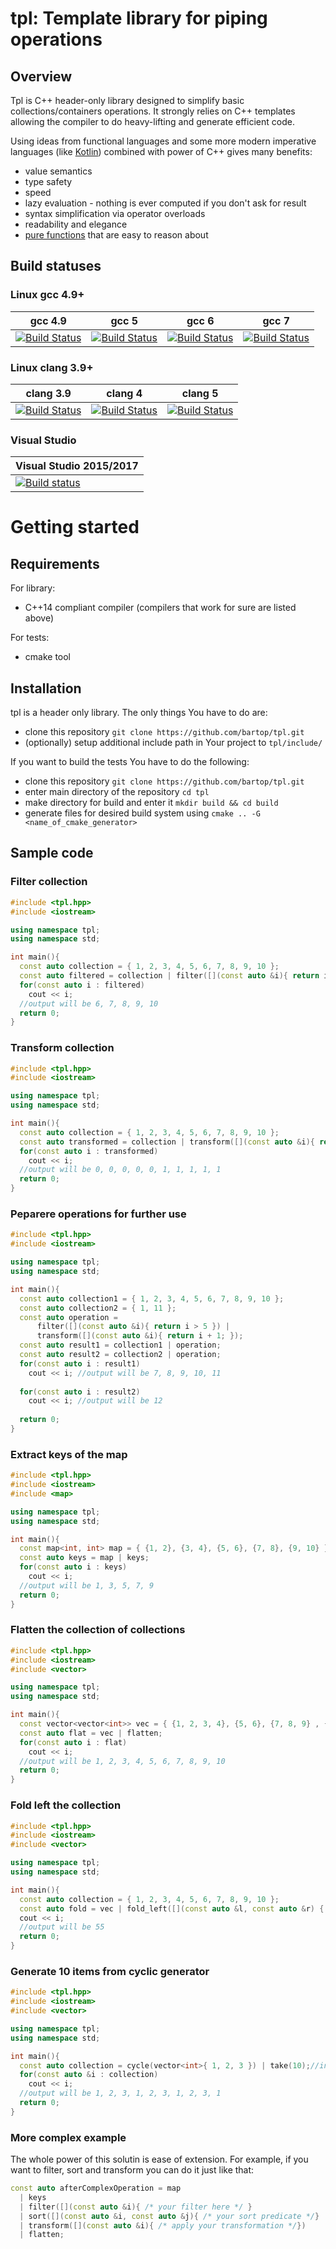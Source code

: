 # tpl: Template library for piping operations 

## Overview

Tpl is C++ header-only library designed to simplify basic collections/containers operations. It strongly relies on C++ templates allowing the compiler to do heavy-lifting and generate efficient code.

Using ideas from functional languages and some more modern imperative languages (like [Kotlin](https://kotlinlang.org/)) combined with power of C++ gives many benefits:
- value semantics
- type safety
- speed
- lazy evaluation - nothing is ever computed if you don't ask for result
- syntax simplification via operator overloads
- readability and elegance
- [pure functions](https://en.wikipedia.org/wiki/Pure_function) that are easy to reason about

## Build statuses

### Linux gcc 4.9+

| gcc 4.9 | gcc 5 | gcc 6 | gcc 7 |
| ------- | ----- | ----- | ----- |
| [![Build Status](https://travis-matrix-badges.herokuapp.com/repos/bartop/tpl/branches/master/4)](https://travis-ci.org/bartop/tpl) | [![Build Status](https://travis-matrix-badges.herokuapp.com/repos/bartop/tpl/branches/master/1)](https://travis-ci.org/bartop/tpl) | [![Build Status](https://travis-matrix-badges.herokuapp.com/repos/bartop/tpl/branches/master/2)](https://travis-ci.org/bartop/tpl) | [![Build Status](https://travis-matrix-badges.herokuapp.com/repos/bartop/tpl/branches/master/3)](https://travis-ci.org/bartop/tpl) 

### Linux clang 3.9+

| clang 3.9 | clang 4 | clang 5 |
| --------- | ------- | ------- | 
| [![Build Status](https://travis-matrix-badges.herokuapp.com/repos/bartop/tpl/branches/master/5)](https://travis-ci.org/bartop/tpl) | [![Build Status](https://travis-matrix-badges.herokuapp.com/repos/bartop/tpl/branches/master/6)](https://travis-ci.org/bartop/tpl) | [![Build Status](https://travis-matrix-badges.herokuapp.com/repos/bartop/tpl/branches/master/7)](https://travis-ci.org/bartop/tpl) |

### Visual Studio

| Visual Studio 2015/2017 |
| ------------------ |
| [![Build status](https://ci.appveyor.com/api/projects/status/g52jere64wcb5lw6?svg=true)](https://ci.appveyor.com/project/bartop/tpl)| 

# Getting started
## Requirements
For library:
- C++14 compliant compiler (compilers that work for sure are listed above)

For tests:
- cmake tool

## Installation
tpl is a header only library. The only things You have to do are:
- clone this repository `git clone https://github.com/bartop/tpl.git`
- (optionally) setup additional include path in Your project to `tpl/include/`

If you want to build the tests You have to do the following:
- clone this repository `git clone https://github.com/bartop/tpl.git`
- enter main directory of the repository `cd tpl`
- make directory for build and enter it `mkdir build && cd build`
- generate files for desired build system using `cmake .. -G <name_of_cmake_generator>`

## Sample code

### Filter collection
```C++
#include <tpl.hpp>
#include <iostream>

using namespace tpl;
using namespace std;

int main(){
  const auto collection = { 1, 2, 3, 4, 5, 6, 7, 8, 9, 10 };
  const auto filtered = collection | filter([](const auto &i){ return i > 5 });
  for(const auto i : filtered)
    cout << i;
  //output will be 6, 7, 8, 9, 10
  return 0;
}
```

### Transform collection
```C++
#include <tpl.hpp>
#include <iostream>

using namespace tpl;
using namespace std;

int main(){
  const auto collection = { 1, 2, 3, 4, 5, 6, 7, 8, 9, 10 };
  const auto transformed = collection | transform([](const auto &i){ return i > 5; });//transform to booleans
  for(const auto i : transformed)
    cout << i;
  //output will be 0, 0, 0, 0, 0, 1, 1, 1, 1, 1
  return 0;
}
```

### Peparere operations for further use
```C++
#include <tpl.hpp>
#include <iostream>

using namespace tpl;
using namespace std;

int main(){
  const auto collection1 = { 1, 2, 3, 4, 5, 6, 7, 8, 9, 10 };
  const auto collection2 = { 1, 11 };
  const auto operation =
      filter([](const auto &i){ return i > 5 }) | 
      transform([](const auto &i){ return i + 1; });
  const auto result1 = collection1 | operation;
  const auto result2 = collection2 | operation;
  for(const auto i : result1)
    cout << i; //output will be 7, 8, 9, 10, 11
    
  for(const auto i : result2)
    cout << i; //output will be 12
    
  return 0;
}
```

### Extract keys of the map 
```C++
#include <tpl.hpp>
#include <iostream>
#include <map>

using namespace tpl;
using namespace std;

int main(){
  const map<int, int> map = { {1, 2}, {3, 4}, {5, 6}, {7, 8}, {9, 10} };
  const auto keys = map | keys;
  for(const auto i : keys)
    cout << i;
  //output will be 1, 3, 5, 7, 9
  return 0;
}
```
### Flatten the collection of collections
```C++
#include <tpl.hpp>
#include <iostream>
#include <vector>

using namespace tpl;
using namespace std;

int main(){
  const vector<vector<int>> vec = { {1, 2, 3, 4}, {5, 6}, {7, 8, 9} , {10} };
  const auto flat = vec | flatten;
  for(const auto i : flat)
    cout << i;
  //output will be 1, 2, 3, 4, 5, 6, 7, 8, 9, 10
  return 0;
}
```

### Fold left the collection
```C++
#include <tpl.hpp>
#include <iostream>
#include <vector>

using namespace tpl;
using namespace std;

int main(){
  const auto collection = { 1, 2, 3, 4, 5, 6, 7, 8, 9, 10 };
  const auto fold = vec | fold_left([](const auto &l, const auto &r) { return l + r; });
  cout << i;
  //output will be 55
  return 0;
}
```

### Generate 10 items from cyclic generator
```C++
#include <tpl.hpp>
#include <iostream>
#include <vector>

using namespace tpl;
using namespace std;

int main(){
  const auto collection = cycle(vector<int>{ 1, 2, 3 }) | take(10);//initializer list is not accepted, sadly
  for(const auto &i : collection)
    cout << i;
  //output will be 1, 2, 3, 1, 2, 3, 1, 2, 3, 1
  return 0;
}
```

### More complex example
The whole power of this solutin is ease of extension. For example, if you want to filter, sort and transform you can do it just like that:
```C++
const auto afterComplexOperation = map
  | keys
  | filter([](const auto &i){ /* your filter here */ }
  | sort([](const auto &i, const auto &j){ /* your sort predicate */}
  | transform([](const auto &i){ /* apply your transformation */})
  | flatten;
```
